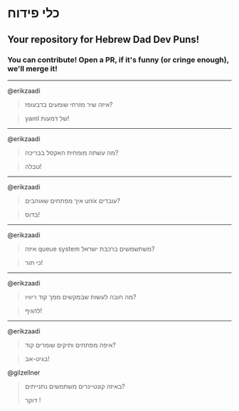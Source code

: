 # כלי פידוח

## Your repository for Hebrew Dad Dev Puns!

### You can contribute! Open a PR, if it's funny (or cringe enough), we'll merge it!

---

@erikzaadi

> איזה שיר מזרחי שומעים בדבעופז?

> yaml של דמעות!

---

@erikzaadi

> מה עשתה מומחית האקסל בבריכה?

> טבלה!

---

@erikzaadi

> איך מפתחים שאוהבים unix עובדים?

> בדוס!

---

@erikzaadi

> איזה queue system משתשמשים ברכבת ישראל?

> כי תור!

---

@erikzaadi

> מה חובה לעשות שבמקשים ממך קוד ריוויו?

> להגיף!

---

@erikzaadi

> איפה מפתחים ותיקים שומרים קוד?

> בגיט-אב!


@gilzellner
> באיזה קונטיינרים משתמשים נתנייתים?
>
> דוקר !
